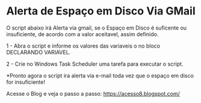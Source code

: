 # Alerta de Espaço em Disco Via GMail

O script abaixo irá Alerta via gmail, se o Espaço em Disco é suficente ou insuficiente, de acordo com a valor aceitavel, assim definido.

1 - Abra o script e informe os valores das variaveis o no bloco DECLARANDO VARIAVEL. 

2 - Crie no Windows Task Scheduler uma tarefa para executar o script. 

*Pronto agora o script ira alerta via e-mail toda vez que o espaço em disco for insuficiente!

Acesse o Blog e veja o passo a passo: 
https://acesso8.blogspot.com/
